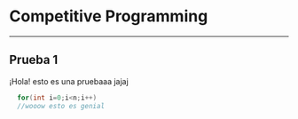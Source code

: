 # Competitive Programming
----
## Prueba 1
¡Hola! esto es una pruebaaa jajaj 
``` cpp
  for(int i=0;i<n;i++)
  //wooow esto es genial
```
